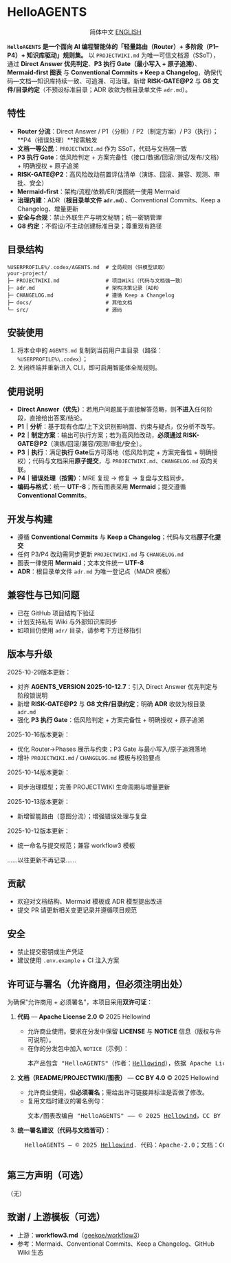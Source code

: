<!-- README.md -->
# HelloAGENTS

<p align="center">简体中文    <a href="./README_EN.md">ENGLISH</a></p>

**`HelloAGENTS` 是一个面向 AI 编程智能体的「轻量路由（Router）+ 多阶段（P1–P4）+ 知识库驱动」规则集。**
以 `PROJECTWIKI.md` 为唯一可信文档源（SSoT），通过 **Direct Answer 优先判定**、**P3 执行 Gate（最小写入 + 原子追溯）**、**Mermaid-first 图表** 与 **Conventional Commits + Keep a Changelog**，确保代码—文档—知识库持续一致、可追溯、可治理。新增 **RISK-GATE@P2** 与 **G8 文件/目录约定**（不预设标准目录；ADR 收敛为根目录单文件 `adr.md`）。

## 特性
- **Router 分流**：Direct Answer / P1（分析）/ P2（制定方案）/ P3（执行）；**P4（错误处理）**按需触发
- **文档一等公民**：`PROJECTWIKI.md` 作为 SSoT，代码与文档强一致
- **P3 执行 Gate**：低风险判定 + 方案完备性（接口/数据/回滚/测试/发布/文档）+ 明确授权 + 原子追溯
- **RISK-GATE@P2**：高风险改动前置评估清单（演练、回滚、兼容、观测、审批、安全）
- **Mermaid-first**：架构/流程/依赖/ER/类图统一使用 Mermaid
- **治理内建**：ADR（**根目录单文件 `adr.md`**）、Conventional Commits、Keep a Changelog、增量更新
- **安全与合规**：禁止外联生产与明文秘钥；统一密钥管理
- **G8 约定**：不假设/不主动创建标准目录；尊重现有路径

## 目录结构
```
%USERPROFILE%/.codex/AGENTS.md  # 全局规则（供模型读取）
your-project/
├─ PROJECTWIKI.md               # 项目Wiki（代码与文档强一致）
├─ adr.md                       # 架构决策记录（ADR）
├─ CHANGELOG.md                 # 遵循 Keep a Changelog
├─ docs/                        # 其他文档
└─ src/                         # 源码
```

## 安装使用
1. 将本仓中的 `AGENTS.md` 复制到当前用户主目录（路径：`%USERPROFILE%\.codex`）；
2. 关闭终端并重新进入 CLI，即可启用智能体全局规则。

## 使用说明
- **Direct Answer（优先）**：若用户问题属于直接解答范畴，则**不进入**任何阶段，直接给出答案/结论。
- **P1｜分析**：基于现有仓库/上下文识别影响面、约束与疑点，仅分析不改写。
- **P2｜制定方案**：输出可执行方案；若为高风险改动，**必须通过 RISK-GATE@P2**（演练/回滚/兼容/观测/审批/安全）。
- **P3｜执行**：满足**执行 Gate**后方可落地（低风险判定 + 方案完备性 + 明确授权）；代码与文档采用**原子提交**，与 `PROJECTWIKI.md`、`CHANGELOG.md` 双向关联。
- **P4｜错误处理（按需）**：MRE 复现 → 修复 → 复盘与文档同步。
- **编码与格式**：统一 **UTF-8**；所有图表采用 **Mermaid**；提交遵循 **Conventional Commits**。

## 开发与构建
- 遵循 **Conventional Commits** 与 **Keep a Changelog**；代码与文档**原子化提交**
- 任何 P3/P4 改动需同步更新 `PROJECTWIKI.md` 与 `CHANGELOG.md`
- 图表一律使用 **Mermaid**；文本文件统一 **UTF-8**
- **ADR**：根目录单文件 `adr.md` 为唯一登记点（MADR 模板）

## 兼容性与已知问题
- 已在 GitHub 项目结构下验证
- 计划支持私有 Wiki 与外部知识库同步
- 如项目仍使用 `adr/` 目录，请参考下方迁移指引

## 版本与升级
2025-10-29版本更新：
* 对齐 **AGENTS_VERSION 2025-10-12.7**：引入 Direct Answer 优先判定与阶段锁说明
* 新增 **RISK-GATE@P2** 与 **G8 文件/目录约定**；明确 **ADR** 收敛为根目录 `adr.md`
* 强化 **P3 执行 Gate**：低风险判定 + 方案完备性 + 明确授权 + 原子追溯

2025-10-16版本更新：
* 优化 Router→Phases 展示与约束；P3 Gate 与最小写入/原子追溯落地
* 增补 `PROJECTWIKI.md` / `CHANGELOG.md` 模板与校验要点

2025-10-14版本更新：
* 同步治理模型；完善 PROJECTWIKI 生命周期与增量更新

2025-10-13版本更新：
* 新增智能路由（意图分流）；增强错误处理与复盘

2025-10-12版本更新：
* 统一命名与提交规范；兼容 workflow3 模板

……以往更新不再记录……

## 贡献
- 欢迎对文档结构、Mermaid 模板或 ADR 模型提出改进
- 提交 PR 请更新相关变更记录并遵循项目规范

## 安全
- 禁止提交密钥或生产凭证
- 建议使用 `.env.example` + CI 注入方案

## 许可证与署名（**允许商用，但必须注明出处**）

为确保"允许商用 + 必须署名"，本项目采用**双许可证**：

1. **代码** — **Apache License 2.0** © 2025 Hellowind
   - 允许商业使用。要求在分发中保留 **LICENSE** 与 **NOTICE** 信息（版权与许可说明）。
   - 在你的分发包中加入 `NOTICE`（示例）：
     <pre>
     本产品包含 "HelloAGENTS"（作者：<a href="https://github.com/hellowind777/helloagents">Hellowind</a>），依据 Apache License 2.0 授权。
     </pre>

2. **文档（README/PROJECTWIKI/图表）** — **CC BY 4.0** © 2025 Hellowind
   - 允许商业使用，但**必须署名**；需给出许可链接并标注是否做了修改。
   - 复用文档时建议的署名例句：
     <pre>
     文本/图表改编自 "HelloAGENTS" —— © 2025 <a href="https://github.com/hellowind777/helloagents">Hellowind</a>，CC BY 4.0。
     </pre>

3. **统一署名建议（代码与文档皆可）**：
     <pre>
     HelloAGENTS — © 2025 <a href="https://github.com/hellowind777/helloagents">Hellowind</a>. 代码：Apache-2.0；文档：CC BY 4.0。
     </pre>

## 第三方声明（可选）

（无）

## 致谢 / 上游模板（可选）
- 上游：**workflow3.md**（[geekoe/workflow3](https://github.com/geekoe/workflow3)）
- 参考：Mermaid、Conventional Commits、Keep a Changelog、GitHub Wiki 生态
